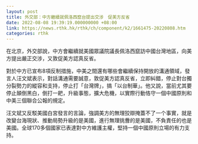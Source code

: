 ```yaml
---
layout: post
title: 外交部：中方繼續就佩洛西竄台提出交涉　促美方反省
date: 2022-08-08 19:39:19.000000000 +08:00
link: https://news.rthk.hk/rthk/ch/component/k2/1661475-20220808.htm
categories: rthk
---
```


在北京，外交部說，中方會繼續就美國眾議院議長佩洛西竄訪中國台灣地區，向美方提出嚴正交涉，又敦促美方認真反省。

對於中方已宣布8項反制措施，中美之間還有哪些會繼續保持開放的溝通領域，發言人汪文斌表示，對話溝通需要誠意，敦促美方認真反省，立即糾錯，停止對台獨分裂勢力的縱容和支持，停止打「台灣牌」，搞「以台制華」。他又說，當前尤其要停止顛倒黑白，倒打一耙，升級事態，擴大危機，以實際行動恪守一個中國原則和中美三個聯合公報的規定。

汪文斌又反駁美國白宮發言的言論，強調美方的無理狡辯掩蓋不了一个事實，就是改變台海現狀、推動局勢升級的是美國，進行無理挑釁的是美國，不負責任的也是美國。全球170多個國家已表達對中方維護主權，堅持一個中國原則立場的有力支持。
